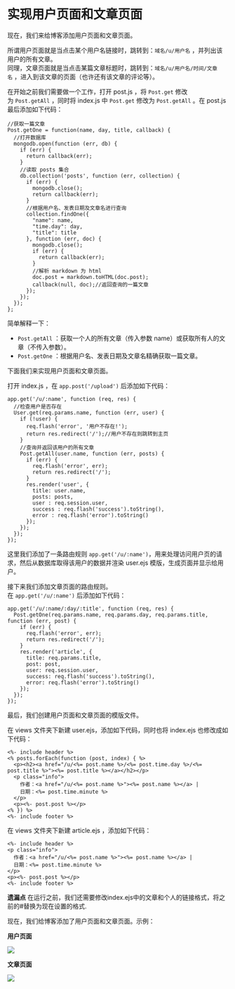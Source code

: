 # 实现用户页面和文章页面

现在，我们来给博客添加用户页面和文章页面。

所谓用户页面就是当点击某个用户名链接时，跳转到：`域名/u/用户名` ，并列出该用户的所有文章。  
同理，文章页面就是当点击某篇文章标题时，跳转到：`域名/u/用户名/时间/文章名` ，进入到该文章的页面（也许还有该文章的评论等）。

在开始之前我们需要做一个工作，打开 post.js ，将 `Post.get` 修改为 `Post.getAll` ，同时将 index.js 中 `Post.get` 修改为 `Post.getAll` 。在 post.js 最后添加如下代码：
    
    //获取一篇文章
    Post.getOne = function(name, day, title, callback) {
      //打开数据库
      mongodb.open(function (err, db) {
        if (err) {
          return callback(err);
        }
        //读取 posts 集合
        db.collection('posts', function (err, collection) {
          if (err) {
            mongodb.close();
            return callback(err);
          }
          //根据用户名、发表日期及文章名进行查询
          collection.findOne({
            "name": name,
            "time.day": day,
            "title": title
          }, function (err, doc) {
            mongodb.close();
            if (err) {
              return callback(err);
            }
            //解析 markdown 为 html
            doc.post = markdown.toHTML(doc.post);
            callback(null, doc);//返回查询的一篇文章
          });
        });
      });
    };
    

简单解释一下：

  * `Post.getAll` ：获取一个人的所有文章（传入参数 name）或获取所有人的文章（不传入参数）。
  * `Post.getOne` ：根据用户名、发表日期及文章名精确获取一篇文章。

下面我们来实现用户页面和文章页面。

打开 index.js ，在 `app.post('/upload')` 后添加如下代码：
    
    app.get('/u/:name', function (req, res) {
      //检查用户是否存在
      User.get(req.params.name, function (err, user) {
        if (!user) {
          req.flash('error', '用户不存在!'); 
          return res.redirect('/');//用户不存在则跳转到主页
        }
        //查询并返回该用户的所有文章
        Post.getAll(user.name, function (err, posts) {
          if (err) {
            req.flash('error', err); 
            return res.redirect('/');
          } 
          res.render('user', {
            title: user.name,
            posts: posts,
            user : req.session.user,
            success : req.flash('success').toString(),
            error : req.flash('error').toString()
          });
        });
      }); 
    });
    

这里我们添加了一条路由规则 `app.get('/u/:name')`，用来处理访问用户页的请求，然后从数据库取得该用户的数据并渲染 user.ejs 模版，生成页面并显示给用户。

接下来我们添加文章页面的路由规则。  
在 `app.get('/u/:name')` 后添加如下代码：
    
    app.get('/u/:name/:day/:title', function (req, res) {
      Post.getOne(req.params.name, req.params.day, req.params.title, function (err, post) {
        if (err) {
          req.flash('error', err); 
          return res.redirect('/');
        }
        res.render('article', {
          title: req.params.title,
          post: post,
          user: req.session.user,
          success: req.flash('success').toString(),
          error: req.flash('error').toString()
        });
      });
    });
    

最后，我们创建用户页面和文章页面的模版文件。

在 views 文件夹下新建 user.ejs，添加如下代码，同时也将 index.ejs 也修改成如下代码：
    
    <%- include header %>
    <% posts.forEach(function (post, index) { %>
      <p><h2><a href="/u/<%= post.name %>/<%= post.time.day %>/<%= post.title %>"><%= post.title %></a></h2></p>
      <p class="info">
        作者：<a href="/u/<%= post.name %>"><%= post.name %></a> | 
        日期：<%= post.time.minute %>
      </p>
      <p><%- post.post %></p>
    <% }) %>
    <%- include footer %>
    

在 views 文件夹下新建 article.ejs ，添加如下代码：
    
    <%- include header %>
    <p class="info">
      作者：<a href="/u/<%= post.name %>"><%= post.name %></a> | 
      日期：<%= post.time.minute %>
    </p>
    <p><%- post.post %></p>
    <%- include footer %>
    

**遗漏点** 在运行之前，我们还需要修改index.ejs中的文章和个人的链接格式，将之前的#替换为现在设置的格式.

现在，我们给博客添加了用户页面和文章页面。示例：

**用户页面**

![](https://github.com/nswbmw/N-blog/raw/master/public/images/4.1.jpg?raw=true)

**文章页面**

![](https://github.com/nswbmw/N-blog/raw/master/public/images/4.2.jpg?raw=true)